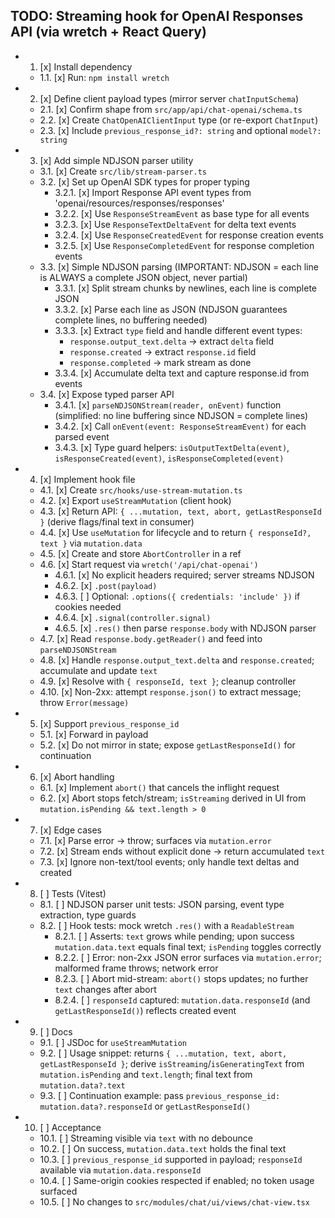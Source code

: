 ## TODO: Streaming hook for OpenAI Responses API (via wretch + React Query)

- 1. [x] Install dependency
  - 1.1. [x] Run: `npm install wretch`

- 2. [x] Define client payload types (mirror server `chatInputSchema`)
  - 2.1. [x] Confirm shape from `src/app/api/chat-openai/schema.ts`
  - 2.2. [x] Create `ChatOpenAIClientInput` type (or re-export `ChatInput`)
  - 2.3. [x] Include `previous_response_id?: string` and optional
    `model?: string`

- 3. [x] Add simple NDJSON parser utility
  - 3.1. [x] Create `src/lib/stream-parser.ts`
  - 3.2. [x] Set up OpenAI SDK types for proper typing
    - 3.2.1. [x] Import Response API event types from
      'openai/resources/responses/responses'
    - 3.2.2. [x] Use `ResponseStreamEvent` as base type for all events
    - 3.2.3. [x] Use `ResponseTextDeltaEvent` for delta text events
    - 3.2.4. [x] Use `ResponseCreatedEvent` for response creation events
    - 3.2.5. [x] Use `ResponseCompletedEvent` for response completion events
  - 3.3. [x] Simple NDJSON parsing (IMPORTANT: NDJSON = each line is ALWAYS a
    complete JSON object, never partial)
    - 3.3.1. [x] Split stream chunks by newlines, each line is complete JSON
    - 3.3.2. [x] Parse each line as JSON (NDJSON guarantees complete lines, no
      buffering needed)
    - 3.3.3. [x] Extract `type` field and handle different event types:
      - `response.output_text.delta` → extract `delta` field
      - `response.created` → extract `response.id` field
      - `response.completed` → mark stream as done
    - 3.3.4. [x] Accumulate delta text and capture response.id from events
  - 3.4. [x] Expose typed parser API
    - 3.4.1. [x] `parseNDJSONStream(reader, onEvent)` function (simplified: no
      line buffering since NDJSON = complete lines)
    - 3.4.2. [x] Call `onEvent(event: ResponseStreamEvent)` for each parsed
      event
    - 3.4.3. [x] Type guard helpers: `isOutputTextDelta(event)`,
      `isResponseCreated(event)`, `isResponseCompleted(event)`

- 4. [x] Implement hook file
  - 4.1. [x] Create `src/hooks/use-stream-mutation.ts`
  - 4.2. [x] Export `useStreamMutation` (client hook)
  - 4.3. [x] Return API: `{ ...mutation, text, abort, getLastResponseId }`
    (derive flags/final text in consumer)
  - 4.4. [x] Use `useMutation` for lifecycle and to return
    `{ responseId?, text }` via `mutation.data`
  - 4.5. [x] Create and store `AbortController` in a ref
  - 4.6. [x] Start request via `wretch('/api/chat-openai')`
    - 4.6.1. [x] No explicit headers required; server streams NDJSON
    - 4.6.2. [x] `.post(payload)`
    - 4.6.3. [ ] Optional: `.options({ credentials: 'include' })` if cookies
      needed
    - 4.6.4. [x] `.signal(controller.signal)`
    - 4.6.5. [x] `.res()` then parse `response.body` with NDJSON parser
  - 4.7. [x] Read `response.body.getReader()` and feed into `parseNDJSONStream`
  - 4.8. [x] Handle `response.output_text.delta` and `response.created`;
    accumulate and update `text`
  - 4.9. [x] Resolve with `{ responseId, text }`; cleanup controller
  - 4.10. [x] Non-2xx: attempt `response.json()` to extract message; throw
    `Error(message)`

- 5. [x] Support `previous_response_id`
  - 5.1. [x] Forward in payload
  - 5.2. [x] Do not mirror in state; expose `getLastResponseId()` for
    continuation

- 6. [x] Abort handling
  - 6.1. [x] Implement `abort()` that cancels the inflight request
  - 6.2. [x] Abort stops fetch/stream; `isStreaming` derived in UI from
    `mutation.isPending && text.length > 0`

- 7. [x] Edge cases
  - 7.1. [x] Parse error → throw; surfaces via `mutation.error`
  - 7.2. [x] Stream ends without explicit done → return accumulated `text`
  - 7.3. [x] Ignore non-text/tool events; only handle text deltas and created

- 8. [ ] Tests (Vitest)
  - 8.1. [ ] NDJSON parser unit tests: JSON parsing, event type extraction, type
    guards
  - 8.2. [ ] Hook tests: mock wretch `.res()` with a `ReadableStream`
    - 8.2.1. [ ] Asserts: `text` grows while pending; upon success
      `mutation.data.text` equals final text; `isPending` toggles correctly
    - 8.2.2. [ ] Error: non-2xx JSON error surfaces via `mutation.error`;
      malformed frame throws; network error
    - 8.2.3. [ ] Abort mid-stream: `abort()` stops updates; no further `text`
      changes after abort
    - 8.2.4. [ ] `responseId` captured: `mutation.data.responseId` (and
      `getLastResponseId()`) reflects created event

- 9. [ ] Docs
  - 9.1. [ ] JSDoc for `useStreamMutation`
  - 9.2. [ ] Usage snippet: returns
    `{ ...mutation, text, abort, getLastResponseId }`; derive
    `isStreaming`/`isGeneratingText` from `mutation.isPending` and
    `text.length`; final text from `mutation.data?.text`
  - 9.3. [ ] Continuation example: pass
    `previous_response_id: mutation.data?.responseId` or `getLastResponseId()`

- 10. [ ] Acceptance
  - 10.1. [ ] Streaming visible via `text` with no debounce
  - 10.2. [ ] On success, `mutation.data.text` holds the final text
  - 10.3. [ ] `previous_response_id` supported in payload; `responseId`
    available via `mutation.data.responseId`
  - 10.4. [ ] Same-origin cookies respected if enabled; no token usage surfaced
  - 10.5. [ ] No changes to `src/modules/chat/ui/views/chat-view.tsx`

